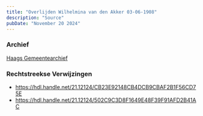 ```yaml
---
title: "Overlijden Wilhelmina van den Akker 03-06-1908"
description: "Source"
pubDate: "November 20 2024"
---
```


### Archief
[Haags Gemeentearchief](https://haagsgemeentearchief.nl)

### Rechtstreekse Verwijzingen
- https://hdl.handle.net/21.12124/CB23E92148CB4DCB9CBAF2B1F56CD75E
- https://hdl.handle.net/21.12124/502C9C3D8F1649E48F39F91AFD2B41AC